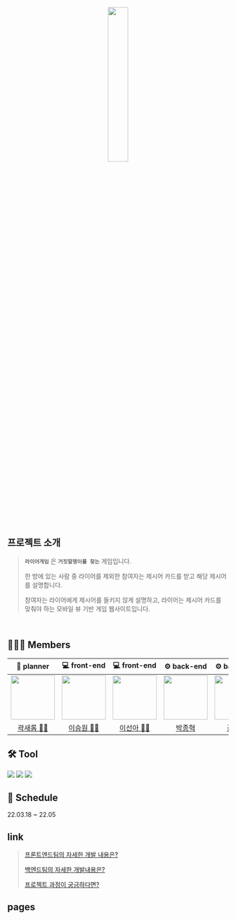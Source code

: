 <div align="center">
<p align="center"><img src="https://user-images.githubusercontent.com/78775910/168646594-ba28efef-593d-4b9d-a18d-45c3aaa113f1.png" width=30%></p>

</div>

## 프로젝트 소개

>**`라이어게임`** 은 **`거짓말쟁이를 찾는`** 게임입니다.
>
>한 방에 있는 사람 중 라이어를 제외한 참여자는 제시어 카드를 받고 해당 제시어를 설명합니다. 
>
>참여자는 라이어에게 제시어를 들키지 않게 설명하고, 라이어는 제시어 카드를 맞춰야 하는 모바일 뷰 기반 게임 웹사이트입니다.


<br/>


## 👩‍👦‍👦 Members
|  📝 planner  |  💻 front-end  |  💻 front-end  |  ⚙ back-end  |  ⚙ back-end  |
| :------------: | :------------: | :------------: | :------------: | :------------: |
|  <img src="https://user-images.githubusercontent.com/78775910/168641817-4ee048df-f981-4384-840a-3f2b7fc72611.jpg" width=100>  |  <img src="https://user-images.githubusercontent.com/78775910/168642734-0759320f-e8db-4e3d-a406-206f46646cba.png" width=100> |  <img src="https://user-images.githubusercontent.com/78775910/168642726-08dd7045-3728-4317-b968-ffe3b23506e9.jpg" width=100>  |  <img src="https://user-images.githubusercontent.com/78775910/168642707-7bbfa0b9-9ed5-446c-abc4-d6f93a85e276.png" width=100>  |  <img src="https://user-images.githubusercontent.com/78775910/168642718-ef68a273-8c69-4909-9e11-2ed1d0008c61.png" width=100>  |
|  [곽새롬 👩‍💼](https://github.com/romzzi)  |  [이승원 👨‍🏫](https://github.com/SeungWon0921)  |  [이선아 👩‍🏫](https://github.com/ssun-aa)  |  [박종혁](https://github.com/jjonyo)  |  [김재찬](https://github.com/kjc6735)  |


## 🛠 Tool
<img src="https://img.shields.io/badge/Springboot-6DB33F?style=for-the-badge&logo=Spring Boot&logoColor=white"> <img src="https://img.shields.io/badge/React-61DAFB?style=for-the-badge&logo=React&logoColor=white"> <img src="https://img.shields.io/badge/Figma-F24E1E?style=for-the-badge&logo=Figma&logoColor=white">


## 📆 Schedule
22.03.18 ~ 22.05

## link

>[프론트엔드팀의 자세한 개발 내용은?](https://github.com/GangNamMango/LiarGame-Frontend/blob/main/README.md)
>
>[백엔드팀의 자세한 개발내용은?](https://github.com/GangNamMango/LiarGame-backend/blob/main/HELP.md)
>
>[프로젝트 과정이 궁금하다면?](https://www.notion.so/7288a41786ed410899ab1ddbd4e80a75)

## pages


